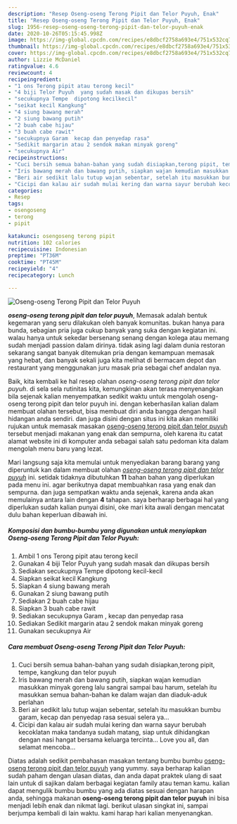 ```yaml
---
description: "Resep Oseng-oseng Terong Pipit dan Telor Puyuh, Enak"
title: "Resep Oseng-oseng Terong Pipit dan Telor Puyuh, Enak"
slug: 1956-resep-oseng-oseng-terong-pipit-dan-telor-puyuh-enak
date: 2020-10-26T05:15:45.998Z
image: https://img-global.cpcdn.com/recipes/e8dbcf2758a693e4/751x532cq70/oseng-oseng-terong-pipit-dan-telor-puyuh-foto-resep-utama.jpg
thumbnail: https://img-global.cpcdn.com/recipes/e8dbcf2758a693e4/751x532cq70/oseng-oseng-terong-pipit-dan-telor-puyuh-foto-resep-utama.jpg
cover: https://img-global.cpcdn.com/recipes/e8dbcf2758a693e4/751x532cq70/oseng-oseng-terong-pipit-dan-telor-puyuh-foto-resep-utama.jpg
author: Lizzie McDaniel
ratingvalue: 4.6
reviewcount: 4
recipeingredient:
- "1 ons Terong pipit atau terong kecil"
- "4 biji Telor Puyuh  yang sudah masak dan dikupas bersih"
- "secukupnya Tempe  dipotong kecilkecil"
- "seikat kecil Kangkung"
- "4 siung bawang merah"
- "2 siung bawang putih"
- "2 buah cabe hijau"
- "3 buah cabe rawit"
- "secukupnya Garam  kecap dan penyedap rasa"
- "Sedikit margarin atau 2 sendok makan minyak goreng"
- "secukupnya Air"
recipeinstructions:
- "Cuci bersih semua bahan-bahan yang sudah disiapkan,terong pipit, tempe, kangkung dan telor puyuh"
- "Iris bawang merah dan bawang putih, siapkan wajan kemudian masukkan minyak goreng lalu sangrai sampai bau harum, setelah itu masukkan semua bahan-bahan ke dalam wajan dan diaduk-aduk perlahan"
- "Beri air sedikit lalu tutup wajan sebentar, setelah itu masukkan bumbu garam, kecap dan penyedap rasa sesuai selera ya..."
- "Cicipi dan kalau air sudah mulai kering dan warna sayur berubah kecoklatan maka tandanya sudah matang, siap untuk dihidangkan dengan nasi hangat bersama keluarga tercinta... Love you all, dan selamat mencoba..."
categories:
- Resep
tags:
- osengoseng
- terong
- pipit

katakunci: osengoseng terong pipit 
nutrition: 102 calories
recipecuisine: Indonesian
preptime: "PT36M"
cooktime: "PT45M"
recipeyield: "4"
recipecategory: Lunch

---
```



![Oseng-oseng Terong Pipit dan Telor Puyuh](https://img-global.cpcdn.com/recipes/e8dbcf2758a693e4/751x532cq70/oseng-oseng-terong-pipit-dan-telor-puyuh-foto-resep-utama.jpg)

<b><i>oseng-oseng terong pipit dan telor puyuh</i></b>, Memasak adalah bentuk kegemaran yang seru dilakukan oleh banyak komunitas. bukan hanya para bunda, sebagian pria juga cukup banyak yang suka dengan kegiatan ini. walau hanya untuk sekedar bersenang senang dengan kolega atau memang sudah menjadi passion dalam dirinya. tidak asing lagi dalam dunia restoran sekarang sangat banyak ditemukan pria dengan kemampuan memasak yang hebat, dan banyak sekali juga kita melihat di bermacam depot dan restaurant yang menggunakan juru masak pria sebagai chef andalan nya.



Baik, kita kembali ke hal resep olahan <i>oseng-oseng terong pipit dan telor puyuh</i>. di sela sela rutinitas kita, kemungkinan akan terasa menyenangkan bila sejenak kalian menyempatkan sedikit waktu untuk mengolah oseng-oseng terong pipit dan telor puyuh ini. dengan keberhasilan kalian dalam membuat olahan tersebut, bisa membuat diri anda bangga dengan hasil hidangan anda sendiri. dan juga disini dengan situs ini kita akan memiliki rujukan untuk memasak masakan <u>oseng-oseng terong pipit dan telor puyuh</u> tersebut menjadi makanan yang enak dan sempurna, oleh karena itu catat alamat website ini di komputer anda sebagai salah satu pedoman kita dalam mengolah menu baru yang lezat.


Mari langsung saja kita memulai untuk menyediakan barang barang yang diperuntuk kan dalam membuat olahan <u><i>oseng-oseng terong pipit dan telor puyuh</i></u> ini. setidak tidaknya dibutuhkan <b>11</b> bahan bahan yang diperlukan pada menu ini. agar berikutnya dapat membuahkan rasa yang enak dan sempurna. dan juga sempatkan waktu anda sejenak, karena anda akan memulainya antara lain dengan <b>4</b> tahapan. saya berharap berbagai hal yang diperlukan sudah kalian punyai disini, oke mari kita awali dengan mencatat dulu bahan keperluan dibawah ini.

<!--inarticleads1-->

##### Komposisi dan bumbu-bumbu yang digunakan untuk menyiapkan Oseng-oseng Terong Pipit dan Telor Puyuh:

1. Ambil 1 ons Terong pipit atau terong kecil
1. Gunakan 4 biji Telor Puyuh  yang sudah masak dan dikupas bersih
1. Sediakan secukupnya Tempe  dipotong kecil-kecil
1. Siapkan seikat kecil Kangkung
1. Siapkan 4 siung bawang merah
1. Gunakan 2 siung bawang putih
1. Sediakan 2 buah cabe hijau
1. Siapkan 3 buah cabe rawit
1. Sediakan secukupnya Garam , kecap dan penyedap rasa
1. Sediakan Sedikit margarin atau 2 sendok makan minyak goreng
1. Gunakan secukupnya Air




<!--inarticleads2-->

##### Cara membuat Oseng-oseng Terong Pipit dan Telor Puyuh:

1. Cuci bersih semua bahan-bahan yang sudah disiapkan,terong pipit, tempe, kangkung dan telor puyuh
1. Iris bawang merah dan bawang putih, siapkan wajan kemudian masukkan minyak goreng lalu sangrai sampai bau harum, setelah itu masukkan semua bahan-bahan ke dalam wajan dan diaduk-aduk perlahan
1. Beri air sedikit lalu tutup wajan sebentar, setelah itu masukkan bumbu garam, kecap dan penyedap rasa sesuai selera ya...
1. Cicipi dan kalau air sudah mulai kering dan warna sayur berubah kecoklatan maka tandanya sudah matang, siap untuk dihidangkan dengan nasi hangat bersama keluarga tercinta... Love you all, dan selamat mencoba...




Diatas adalah sedikit pembahasan masakan tentang bumbu bumbu <u>oseng-oseng terong pipit dan telor puyuh</u> yang yummy. saya berharap kalian sudah paham dengan ulasan diatas, dan anda dapat praktek ulang di saat lain untuk di sajikan dalam berbagai kegiatan family atau teman kamu. kalian dapat mengulik bumbu bumbu yang ada diatas sesuai dengan harapan anda, sehingga makanan <b>oseng-oseng terong pipit dan telor puyuh</b> ini bisa menjadi lebih enak dan nikmat lagi. berikut ulasan singkat ini, sampai berjumpa kembali di lain waktu. kami harap hari kalian menyenangkan.
